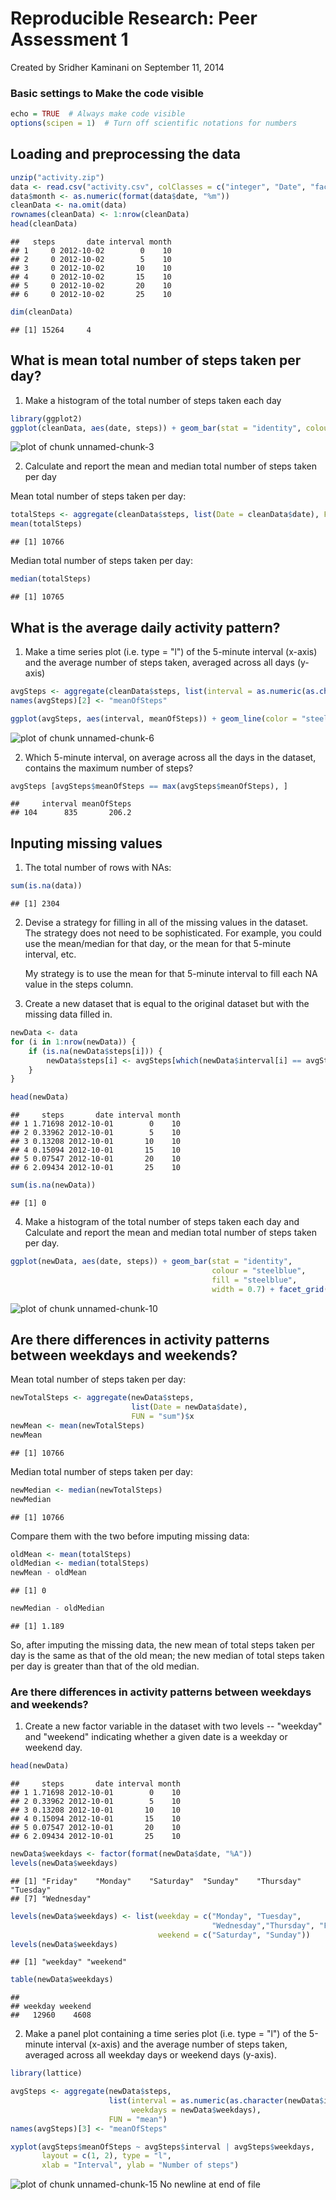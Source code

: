 # Reproducible Research: Peer Assessment 1
Created by Sridher Kaminani on September 11, 2014

### Basic settings to Make the code visible

```r
echo = TRUE  # Always make code visible
options(scipen = 1)  # Turn off scientific notations for numbers
```


## Loading and preprocessing the data

```r
unzip("activity.zip")
data <- read.csv("activity.csv", colClasses = c("integer", "Date", "factor"))
data$month <- as.numeric(format(data$date, "%m"))
cleanData <- na.omit(data)
rownames(cleanData) <- 1:nrow(cleanData)
head(cleanData)
```

```
##   steps       date interval month
## 1     0 2012-10-02        0    10
## 2     0 2012-10-02        5    10
## 3     0 2012-10-02       10    10
## 4     0 2012-10-02       15    10
## 5     0 2012-10-02       20    10
## 6     0 2012-10-02       25    10
```

```r
dim(cleanData)
```

```
## [1] 15264     4
```


## What is mean total number of steps taken per day?

1. Make a histogram of the total number of steps taken each day

```r
library(ggplot2)
ggplot(cleanData, aes(date, steps)) + geom_bar(stat = "identity", colour = "steelblue", fill = "steelblue", width = 0.7) + facet_grid(. ~ month, scales = "free") + labs(title = "Histogram of Total Number of Steps Taken Each Day", x = "Date", y = "Total number of steps")
```

![plot of chunk unnamed-chunk-3](figure/unnamed-chunk-3.png) 

2. Calculate and report the mean and median total number of steps taken per day

Mean total number of steps taken per day:

```r
totalSteps <- aggregate(cleanData$steps, list(Date = cleanData$date), FUN = "sum")$x
mean(totalSteps)
```

```
## [1] 10766
```

Median total number of steps taken per day:

```r
median(totalSteps)
```

```
## [1] 10765
```


## What is the average daily activity pattern?

1. Make a time series plot (i.e. type = "l") of the 5-minute interval (x-axis) and the average number of steps taken, averaged across all days (y-axis)


```r
avgSteps <- aggregate(cleanData$steps, list(interval = as.numeric(as.character(cleanData$interval))), FUN = "mean")
names(avgSteps)[2] <- "meanOfSteps"

ggplot(avgSteps, aes(interval, meanOfSteps)) + geom_line(color = "steelblue", size = 0.8) + labs(title = "Time Series Plot of the 5-minute Interval", x = "5-minute intervals", y = "Average Number of Steps Taken")
```

![plot of chunk unnamed-chunk-6](figure/unnamed-chunk-6.png) 

2. Which 5-minute interval, on average across all the days in the dataset, contains the maximum number of steps?

```r
avgSteps [avgSteps$meanOfSteps == max(avgSteps$meanOfSteps), ]
```

```
##     interval meanOfSteps
## 104      835       206.2
```


## Inputing missing values

1. The total number of rows with NAs:


```r
sum(is.na(data))
```

```
## [1] 2304
```

2. Devise a strategy for filling in all of the missing values in the dataset. The strategy does not need to be sophisticated. For example, you could use the mean/median for that day, or the mean for that 5-minute interval, etc.

   My strategy is to use the mean for that 5-minute interval to fill each NA value in the steps column.

3. Create a new dataset that is equal to the original dataset but with the missing data filled in.


```r
newData <- data 
for (i in 1:nrow(newData)) {
    if (is.na(newData$steps[i])) {
        newData$steps[i] <- avgSteps[which(newData$interval[i] == avgSteps$interval), ]$meanOfSteps
    }
}

head(newData)
```

```
##     steps       date interval month
## 1 1.71698 2012-10-01        0    10
## 2 0.33962 2012-10-01        5    10
## 3 0.13208 2012-10-01       10    10
## 4 0.15094 2012-10-01       15    10
## 5 0.07547 2012-10-01       20    10
## 6 2.09434 2012-10-01       25    10
```

```r
sum(is.na(newData))
```

```
## [1] 0
```

4. Make a histogram of the total number of steps taken each day and Calculate and report the mean and median total number of steps taken per day. 


```r
ggplot(newData, aes(date, steps)) + geom_bar(stat = "identity",
                                             colour = "steelblue",
                                             fill = "steelblue",
                                             width = 0.7) + facet_grid(. ~ month, scales = "free") + labs(title = "Histogram of Total Number of Steps Taken Each Day (no missing data)", x = "Date", y = "Total number of steps")
```

![plot of chunk unnamed-chunk-10](figure/unnamed-chunk-10.png) 

## Are there differences in activity patterns between weekdays and weekends?

Mean total number of steps taken per day:

```r
newTotalSteps <- aggregate(newData$steps, 
                           list(Date = newData$date), 
                           FUN = "sum")$x
newMean <- mean(newTotalSteps)
newMean
```

```
## [1] 10766
```
Median total number of steps taken per day:

```r
newMedian <- median(newTotalSteps)
newMedian
```

```
## [1] 10766
```
Compare them with the two before imputing missing data:

```r
oldMean <- mean(totalSteps)
oldMedian <- median(totalSteps)
newMean - oldMean
```

```
## [1] 0
```

```r
newMedian - oldMedian
```

```
## [1] 1.189
```
So, after imputing the missing data, the new mean of total steps taken per day is the same as that of the old mean; the new median of total steps taken per day is greater than that of the old median.

### Are there differences in activity patterns between weekdays and weekends?

1. Create a new factor variable in the dataset with two levels -- "weekday" and "weekend" indicating whether a given date is a weekday or weekend day.


```r
head(newData)
```

```
##     steps       date interval month
## 1 1.71698 2012-10-01        0    10
## 2 0.33962 2012-10-01        5    10
## 3 0.13208 2012-10-01       10    10
## 4 0.15094 2012-10-01       15    10
## 5 0.07547 2012-10-01       20    10
## 6 2.09434 2012-10-01       25    10
```

```r
newData$weekdays <- factor(format(newData$date, "%A"))
levels(newData$weekdays)
```

```
## [1] "Friday"    "Monday"    "Saturday"  "Sunday"    "Thursday"  "Tuesday"  
## [7] "Wednesday"
```

```r
levels(newData$weekdays) <- list(weekday = c("Monday", "Tuesday",
                                             "Wednesday","Thursday", "Friday"),
                                 weekend = c("Saturday", "Sunday"))
levels(newData$weekdays)
```

```
## [1] "weekday" "weekend"
```

```r
table(newData$weekdays)
```

```
## 
## weekday weekend 
##   12960    4608
```

2. Make a panel plot containing a time series plot (i.e. type = "l") of the 5-minute interval (x-axis) and the average number of steps taken, averaged across all weekday days or weekend days (y-axis).


```r
library(lattice)

avgSteps <- aggregate(newData$steps, 
                      list(interval = as.numeric(as.character(newData$interval)), 
                           weekdays = newData$weekdays),
                      FUN = "mean")
names(avgSteps)[3] <- "meanOfSteps"

xyplot(avgSteps$meanOfSteps ~ avgSteps$interval | avgSteps$weekdays, 
       layout = c(1, 2), type = "l", 
       xlab = "Interval", ylab = "Number of steps")
```

![plot of chunk unnamed-chunk-15](figure/unnamed-chunk-15.png) 
 No newline at end of file
